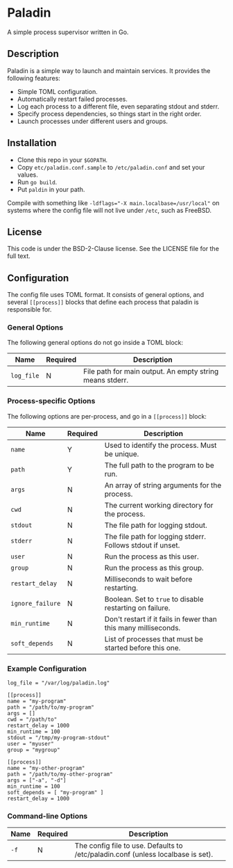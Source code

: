 # Paladin

A simple process supervisor written in Go.

## Description

Paladin is a simple way to launch and maintain services. It provides the
following features:
- Simple TOML configuration.
- Automatically restart failed processes.
- Log each process to a different file, even separating stdout and stderr.
- Specify process dependencies, so things start in the right order.
- Launch processes under different users and groups.

## Installation

- Clone this repo in your `$GOPATH`.
- Copy `etc/paladin.conf.sample` to `/etc/paladin.conf` and set your values.
- Run `go build`.
- Put `paldin` in your path.

Compile with something like `-ldflags="-X main.localbase=/usr/local"` on
systems where the config file will not live under `/etc`, such as FreeBSD.

## License

This code is under the BSD-2-Clause license.  See the LICENSE file for the full
text.

## Configuration

The config file uses TOML format. It consists of general options, and several
`[[process]]` blocks that define each process that paladin is responsible for.

### General Options

The following general options do not go inside a TOML block:

|Name      | Required | Description
|----------|---|-----------------------------------------------------
|`log_file`| N | File path for main output. An empty string means stderr.

### Process-specific Options

The following options are per-process, and go in a `[[process]]` block:

|Name            | Required | Description
|----------------|---|-------------------------------------------------------
|`name`          | Y | Used to identify the process.  Must be unique.
|`path`          | Y | The full path to the program to be run.
|`args`          | N | An array of string arguments for the process.
|`cwd`           | N | The current working directory for the process.
|`stdout`        | N | The file path for logging stdout.
|`stderr`        | N | The file path for logging stderr. Follows stdout if unset.
|`user`          | N | Run the process as this user.
|`group`         | N | Run the process as this group.
|`restart_delay` | N | Milliseconds to wait before restarting.
|`ignore_failure`| N | Boolean. Set to `true` to disable restarting on failure.
|`min_runtime`   | N | Don't restart if it fails in fewer than this many milliseconds.
|`soft_depends`  | N | List of processes that must be started before this one.

### Example Configuration

```
log_file = "/var/log/paladin.log"

[[process]]
name = "my-program"
path = "/path/to/my-program"
args = []
cwd = "/path/to"
restart_delay = 1000
min_runtime = 100
stdout = "/tmp/my-program-stdout"
user = "myuser"
group = "mygroup"

[[process]]
name = "my-other-program"
path = "/path/to/my-other-program"
args = ["-a", "-d"]
min_runtime = 100
soft_depends = [ "my-program" ]
restart_delay = 1000
```

### Command-line Options

| Name | Required | Description
|------|----------|------------
|`-f`  | N | The config file to use. Defaults to /etc/paladin.conf (unless localbase is set).

